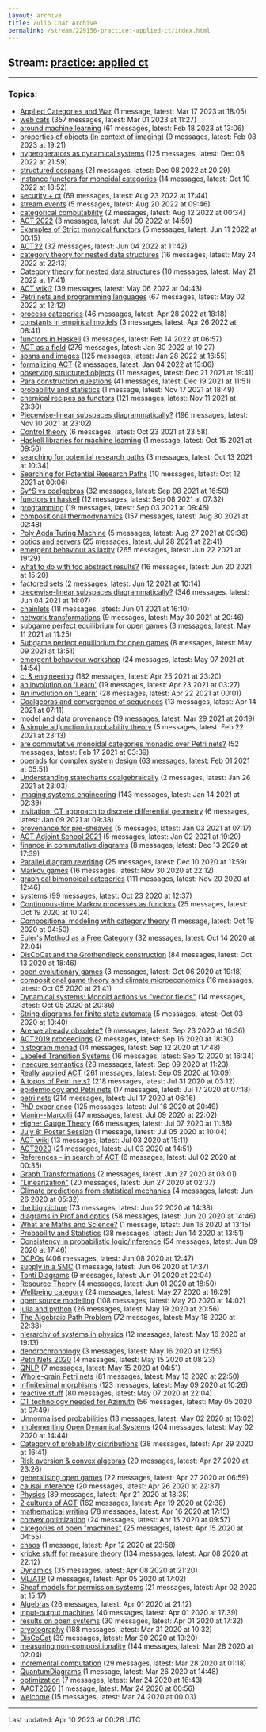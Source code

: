 ```yaml
---
layout: archive
title: Zulip Chat Archive
permalink: /stream/229156-practice:-applied-ct/index.html
---
```


## Stream: [practice: applied ct](https://mattecapu.github.io/ct-zulip-archive/stream/229156-practice:-applied-ct/index.html)
---

### Topics:

* [Applied Categories and War](topic/topic_Applied.20Categories.20and.20War.html) (1 message, latest: Mar 17 2023 at 18:05)
* [web cats](topic/topic_web.20cats.html) (357 messages, latest: Mar 01 2023 at 11:27)
* [around machine learning](topic/topic_around.20machine.20learning.html) (61 messages, latest: Feb 18 2023 at 13:06)
* [properties of objects (in context of imaging)](topic/topic_properties.20of.20objects.20(in.20context.20of.20imaging).html) (9 messages, latest: Feb 08 2023 at 19:21)
* [hyperoperators as dynamical systems](topic/topic_hyperoperators.20as.20dynamical.20systems.html) (125 messages, latest: Dec 08 2022 at 21:59)
* [structured cospans](topic/topic_structured.20cospans.html) (21 messages, latest: Dec 08 2022 at 20:29)
* [instance functors for monoidal categories](topic/topic_instance.20functors.20for.20monoidal.20categories.html) (14 messages, latest: Oct 10 2022 at 18:52)
* [security + ct](topic/topic_security.20.2B.20ct.html) (69 messages, latest: Aug 23 2022 at 17:44)
* [stream events](topic/topic_stream.20events.html) (5 messages, latest: Aug 20 2022 at 09:46)
* [categorical computability](topic/topic_categorical.20computability.html) (2 messages, latest: Aug 12 2022 at 00:34)
* [ACT 2022](topic/topic_ACT.202022.html) (3 messages, latest: Jul 09 2022 at 14:59)
* [Examples of Strict monoidal functors](topic/topic_Examples.20of.20Strict.20monoidal.20functors.html) (5 messages, latest: Jun 11 2022 at 00:15)
* [ACT22](topic/topic_ACT22.html) (32 messages, latest: Jun 04 2022 at 11:42)
* [category theory for nested data structures](topic/topic_category.20theory.20for.20nested.20data.20structures.html) (16 messages, latest: May 24 2022 at 22:13)
* [Category theory for nested data structures](topic/topic_Category.20theory.20for.20nested.20data.20structures.html) (10 messages, latest: May 21 2022 at 17:41)
* [ACT wiki?](topic/topic_ACT.20wiki.3F.html) (39 messages, latest: May 06 2022 at 04:43)
* [Petri nets and programming languages](topic/topic_Petri.20nets.20and.20programming.20languages.html) (67 messages, latest: May 02 2022 at 12:12)
* [process categories](topic/topic_process.20categories.html) (46 messages, latest: Apr 28 2022 at 18:18)
* [constants in empirical models](topic/topic_constants.20in.20empirical.20models.html) (3 messages, latest: Apr 26 2022 at 08:41)
* [functors in Haskell](topic/topic_functors.20in.20Haskell.html) (3 messages, latest: Feb 14 2022 at 06:57)
* [ACT as a field](topic/topic_ACT.20as.20a.20field.html) (279 messages, latest: Jan 30 2022 at 10:27)
* [spans and images](topic/topic_spans.20and.20images.html) (125 messages, latest: Jan 28 2022 at 16:55)
* [formalizing ACT](topic/topic_formalizing.20ACT.html) (2 messages, latest: Jan 04 2022 at 13:06)
* [observing structured objects](topic/topic_observing.20structured.20objects.html) (11 messages, latest: Dec 21 2021 at 19:41)
* [Para construction questions](topic/topic_Para.20construction.20questions.html) (41 messages, latest: Dec 19 2021 at 11:51)
* [probability and statistics](topic/topic_probability.20and.20statistics.html) (1 message, latest: Nov 17 2021 at 18:49)
* [chemical recipes as functors](topic/topic_chemical.20recipes.20as.20functors.html) (121 messages, latest: Nov 11 2021 at 23:30)
* [Piecewise-linear subspaces diagrammatically?](topic/topic_Piecewise-linear.20subspaces.20diagrammatically.3F.html) (196 messages, latest: Nov 10 2021 at 23:02)
* [Control theory](topic/topic_Control.20theory.html) (6 messages, latest: Oct 23 2021 at 23:58)
* [Haskell libraries for machine learning](topic/topic_Haskell.20libraries.20for.20machine.20learning.html) (1 message, latest: Oct 15 2021 at 09:56)
* [searching for potential research paths](topic/topic_searching.20for.20potential.20research.20paths.html) (3 messages, latest: Oct 13 2021 at 10:34)
* [Searching for Potential Research Paths](topic/topic_Searching.20for.20Potential.20Research.20Paths.html) (10 messages, latest: Oct 12 2021 at 00:06)
* [Sy^S vs coalgebras](topic/topic_Sy.5ES.20vs.20coalgebras.html) (32 messages, latest: Sep 08 2021 at 16:50)
* [functors in haskell](topic/topic_functors.20in.20haskell.html) (12 messages, latest: Sep 08 2021 at 07:32)
* [programming](topic/topic_programming.html) (19 messages, latest: Sep 03 2021 at 09:46)
* [compositional thermodynamics](topic/topic_compositional.20thermodynamics.html) (157 messages, latest: Aug 30 2021 at 02:48)
* [Poly Agda Turing Machine](topic/topic_Poly.20Agda.20Turing.20Machine.html) (5 messages, latest: Aug 27 2021 at 09:36)
* [optics and servers](topic/topic_optics.20and.20servers.html) (25 messages, latest: Jul 28 2021 at 22:41)
* [emergent behaviour as laxity](topic/topic_emergent.20behaviour.20as.20laxity.html) (265 messages, latest: Jun 22 2021 at 19:29)
* [what to do with too abstract results?](topic/topic_what.20to.20do.20with.20too.20abstract.20results.3F.html) (16 messages, latest: Jun 20 2021 at 15:20)
* [factored sets](topic/topic_factored.20sets.html) (2 messages, latest: Jun 12 2021 at 10:14)
* [piecewise-linear subspaces diagrammatically?](topic/topic_piecewise-linear.20subspaces.20diagrammatically.3F.html) (346 messages, latest: Jun 04 2021 at 14:07)
* [chainlets](topic/topic_chainlets.html) (18 messages, latest: Jun 01 2021 at 16:10)
* [network transformations](topic/topic_network.20transformations.html) (9 messages, latest: May 30 2021 at 20:46)
* [subgame perfect equilibrium for open games](topic/topic_subgame.20perfect.20equilibrium.20for.20open.20games.html) (3 messages, latest: May 11 2021 at 11:25)
* [Subgame perfect equilibrium for open games](topic/topic_Subgame.20perfect.20equilibrium.20for.20open.20games.html) (8 messages, latest: May 09 2021 at 13:51)
* [emergent behaviour workshop](topic/topic_emergent.20behaviour.20workshop.html) (24 messages, latest: May 07 2021 at 14:54)
* [ct & engineering](topic/topic_ct.20.26.20engineering.html) (182 messages, latest: Apr 25 2021 at 23:20)
* [an involution on 'Learn'](topic/topic_an.20involution.20on.20'Learn'.html) (19 messages, latest: Apr 23 2021 at 03:27)
* [An involution on 'Learn'](topic/topic_An.20involution.20on.20'Learn'.html) (28 messages, latest: Apr 22 2021 at 00:01)
* [Coalgebras and convergence of sequences](topic/topic_Coalgebras.20and.20convergence.20of.20sequences.html) (13 messages, latest: Apr 14 2021 at 07:11)
* [model and data provenance](topic/topic_model.20and.20data.20provenance.html) (19 messages, latest: Mar 29 2021 at 20:19)
* [A simple adjunction in probability theory](topic/topic_A.20simple.20adjunction.20in.20probability.20theory.html) (5 messages, latest: Feb 22 2021 at 23:13)
* [are commutative monoidal categories monadic over Petri nets?](topic/topic_are.20commutative.20monoidal.20categories.20monadic.20over.20Petri.20nets.3F.html) (52 messages, latest: Feb 17 2021 at 03:39)
* [operads for complex system design](topic/topic_operads.20for.20complex.20system.20design.html) (63 messages, latest: Feb 01 2021 at 05:51)
* [Understanding statecharts coalgebraically](topic/topic_Understanding.20statecharts.20coalgebraically.html) (2 messages, latest: Jan 26 2021 at 23:03)
* [imaging systems engineering](topic/topic_imaging.20systems.20engineering.html) (143 messages, latest: Jan 14 2021 at 02:39)
* [Invitation: CT approach to discrete differential geometry](topic/topic_Invitation.3A.20CT.20approach.20to.20discrete.20differential.20geometry.html) (6 messages, latest: Jan 09 2021 at 09:38)
* [provenance for pre-sheaves](topic/topic_provenance.20for.20pre-sheaves.html) (5 messages, latest: Jan 03 2021 at 07:17)
* [ACT Adjoint School 2021](topic/topic_ACT.20Adjoint.20School.202021.html) (5 messages, latest: Jan 02 2021 at 19:20)
* [finance in commutative diagrams](topic/topic_finance.20in.20commutative.20diagrams.html) (8 messages, latest: Dec 13 2020 at 17:39)
* [Parallel diagram rewriting](topic/topic_Parallel.20diagram.20rewriting.html) (25 messages, latest: Dec 10 2020 at 11:59)
* [Markov games](topic/topic_Markov.20games.html) (16 messages, latest: Nov 30 2020 at 22:12)
* [graphical bimonoidal categories](topic/topic_graphical.20bimonoidal.20categories.html) (111 messages, latest: Nov 20 2020 at 12:46)
* [systems](topic/topic_systems.html) (99 messages, latest: Oct 23 2020 at 12:37)
* [Continuous-time Markov processes as functors](topic/topic_Continuous-time.20Markov.20processes.20as.20functors.html) (25 messages, latest: Oct 19 2020 at 10:24)
* [Compositional modeling with category theory](topic/topic_Compositional.20modeling.20with.20category.20theory.html) (1 message, latest: Oct 19 2020 at 04:50)
* [Euler's Method as a Free Category](topic/topic_Euler's.20Method.20as.20a.20Free.20Category.html) (32 messages, latest: Oct 14 2020 at 22:04)
* [DisCoCat and the Grothendieck construction](topic/topic_DisCoCat.20and.20the.20Grothendieck.20construction.html) (84 messages, latest: Oct 13 2020 at 18:46)
* [open evolutionary games](topic/topic_open.20evolutionary.20games.html) (3 messages, latest: Oct 06 2020 at 19:18)
* [compositional game theory and climate microeconomics](topic/topic_compositional.20game.20theory.20and.20climate.20microeconomics.html) (16 messages, latest: Oct 05 2020 at 21:41)
* [Dynamical systems: Monoid actions vs "vector fields"](topic/topic_Dynamical.20systems.3A.20Monoid.20actions.20vs.20.22vector.20fields.22.html) (14 messages, latest: Oct 05 2020 at 20:36)
* [String diagrams for finite state automata](topic/topic_String.20diagrams.20for.20finite.20state.20automata.html) (5 messages, latest: Oct 03 2020 at 10:40)
* [Are we already obsolete?](topic/topic_Are.20we.20already.20obsolete.3F.html) (9 messages, latest: Sep 23 2020 at 16:36)
* [ACT2019 proceedings](topic/topic_ACT2019.20proceedings.html) (2 messages, latest: Sep 16 2020 at 18:30)
* [histogram monad](topic/topic_histogram.20monad.html) (14 messages, latest: Sep 12 2020 at 17:48)
* [Labeled Transition Systems](topic/topic_Labeled.20Transition.20Systems.html) (16 messages, latest: Sep 12 2020 at 16:34)
* [insecure semantics](topic/topic_insecure.20semantics.html) (28 messages, latest: Sep 09 2020 at 11:23)
* [Really applied ACT](topic/topic_Really.20applied.20ACT.html) (261 messages, latest: Sep 09 2020 at 10:09)
* [A topos of Petri nets?](topic/topic_A.20topos.20of.20Petri.20nets.3F.html) (218 messages, latest: Jul 31 2020 at 03:12)
* [epidemiology and Petri nets](topic/topic_epidemiology.20and.20Petri.20nets.html) (17 messages, latest: Jul 17 2020 at 07:18)
* [petri nets](topic/topic_petri.20nets.html) (214 messages, latest: Jul 17 2020 at 06:16)
* [PhD experience](topic/topic_PhD.20experience.html) (125 messages, latest: Jul 16 2020 at 20:49)
* [Manin--Marcolli](topic/topic_Manin--Marcolli.html) (47 messages, latest: Jul 09 2020 at 22:02)
* [Higher Gauge Theory](topic/topic_Higher.20Gauge.20Theory.html) (66 messages, latest: Jul 07 2020 at 11:38)
* [July 8: Poster Session](topic/topic_July.208.3A.20Poster.20Session.html) (1 message, latest: Jul 05 2020 at 10:04)
* [ACT wiki](topic/topic_ACT.20wiki.html) (13 messages, latest: Jul 03 2020 at 15:11)
* [ACT2020](topic/topic_ACT2020.html) (21 messages, latest: Jul 03 2020 at 14:51)
* [References - in search of ACT](topic/topic_References.20-.20in.20search.20of.20ACT.html) (6 messages, latest: Jul 02 2020 at 00:35)
* [Graph Transformations](topic/topic_Graph.20Transformations.html) (2 messages, latest: Jun 27 2020 at 03:01)
* ["Linearization"](topic/topic_.22Linearization.22.html) (20 messages, latest: Jun 27 2020 at 02:37)
* [Climate predictions from statistical mechanics](topic/topic_Climate.20predictions.20from.20statistical.20mechanics.html) (4 messages, latest: Jun 26 2020 at 05:32)
* [the big picture](topic/topic_the.20big.20picture.html) (73 messages, latest: Jun 22 2020 at 14:38)
* [diagrams in Prof and optics](topic/topic_diagrams.20in.20Prof.20and.20optics.html) (58 messages, latest: Jun 20 2020 at 14:46)
* [What are Maths and Science?](topic/topic_What.20are.20Maths.20and.20Science.3F.html) (1 message, latest: Jun 16 2020 at 13:15)
* [Probability and Statistics](topic/topic_Probability.20and.20Statistics.html) (38 messages, latest: Jun 14 2020 at 13:51)
* [Consistency in probabilistic logic/inference](topic/topic_Consistency.20in.20probabilistic.20logic.2Finference.html) (54 messages, latest: Jun 09 2020 at 17:46)
* [DCPOs](topic/topic_DCPOs.html) (406 messages, latest: Jun 08 2020 at 12:47)
* [supply in a SMC](topic/topic_supply.20in.20a.20SMC.html) (1 message, latest: Jun 06 2020 at 17:37)
* [Tonti Diagrams](topic/topic_Tonti.20Diagrams.html) (9 messages, latest: Jun 01 2020 at 22:04)
* [Resource Theory](topic/topic_Resource.20Theory.html) (4 messages, latest: Jun 01 2020 at 18:50)
* [Wellbeing category](topic/topic_Wellbeing.20category.html) (24 messages, latest: May 27 2020 at 16:29)
* [open source modelling](topic/topic_open.20source.20modelling.html) (108 messages, latest: May 20 2020 at 14:02)
* [julia and python](topic/topic_julia.20and.20python.html) (26 messages, latest: May 19 2020 at 20:56)
* [The Algebraic Path Problem](topic/topic_The.20Algebraic.20Path.20Problem.html) (72 messages, latest: May 18 2020 at 22:38)
* [hierarchy of systems in physics](topic/topic_hierarchy.20of.20systems.20in.20physics.html) (12 messages, latest: May 16 2020 at 19:13)
* [dendrochronology](topic/topic_dendrochronology.html) (3 messages, latest: May 16 2020 at 12:55)
* [Petri Nets 2020](topic/topic_Petri.20Nets.202020.html) (4 messages, latest: May 15 2020 at 08:23)
* [QNLP](topic/topic_QNLP.html) (7 messages, latest: May 15 2020 at 04:51)
* [Whole-grain Petri nets](topic/topic_Whole-grain.20Petri.20nets.html) (81 messages, latest: May 13 2020 at 22:50)
* [infinitesimal morphisms](topic/topic_infinitesimal.20morphisms.html) (123 messages, latest: May 09 2020 at 10:26)
* [reactive stuff](topic/topic_reactive.20stuff.html) (80 messages, latest: May 07 2020 at 22:04)
* [CT technology needed for Azimuth](topic/topic_CT.20technology.20needed.20for.20Azimuth.html) (56 messages, latest: May 05 2020 at 07:49)
* [Unnormalised probabilities](topic/topic_Unnormalised.20probabilities.html) (13 messages, latest: May 02 2020 at 16:02)
* [Implementing Open Dynamical Systems](topic/topic_Implementing.20Open.20Dynamical.20Systems.html) (204 messages, latest: May 02 2020 at 14:44)
* [Category of probability distributions](topic/topic_Category.20of.20probability.20distributions.html) (38 messages, latest: Apr 29 2020 at 16:41)
* [Risk aversion & convex algebras](topic/topic_Risk.20aversion.20.26.20convex.20algebras.html) (29 messages, latest: Apr 27 2020 at 23:26)
* [generalising open games](topic/topic_generalising.20open.20games.html) (22 messages, latest: Apr 27 2020 at 06:59)
* [causal inference](topic/topic_causal.20inference.html) (20 messages, latest: Apr 26 2020 at 22:37)
* [Physics](topic/topic_Physics.html) (89 messages, latest: Apr 21 2020 at 18:35)
* [2 cultures of ACT](topic/topic_2.20cultures.20of.20ACT.html) (162 messages, latest: Apr 19 2020 at 02:38)
* [mathematical writing](topic/topic_mathematical.20writing.html) (78 messages, latest: Apr 16 2020 at 17:15)
* [convex optimization](topic/topic_convex.20optimization.html) (24 messages, latest: Apr 15 2020 at 09:57)
* [categories of open "machines"](topic/topic_categories.20of.20open.20.22machines.22.html) (25 messages, latest: Apr 15 2020 at 04:55)
* [chaos](topic/topic_chaos.html) (1 message, latest: Apr 12 2020 at 23:58)
* [kripke stuff for measure theory](topic/topic_kripke.20stuff.20for.20measure.20theory.html) (134 messages, latest: Apr 08 2020 at 22:12)
* [Dynamics](topic/topic_Dynamics.html) (35 messages, latest: Apr 08 2020 at 21:20)
* [ML/ATP](topic/topic_ML.2FATP.html) (9 messages, latest: Apr 05 2020 at 17:02)
* [Sheaf models for permission systems](topic/topic_Sheaf.20models.20for.20permission.20systems.html) (21 messages, latest: Apr 02 2020 at 15:17)
* [Algebras](topic/topic_Algebras.html) (26 messages, latest: Apr 01 2020 at 21:12)
* [input-output machines](topic/topic_input-output.20machines.html) (40 messages, latest: Apr 01 2020 at 17:39)
* [results on open systems](topic/topic_results.20on.20open.20systems.html) (30 messages, latest: Apr 01 2020 at 17:32)
* [cryptography](topic/topic_cryptography.html) (188 messages, latest: Mar 31 2020 at 10:32)
* [DisCoCat](topic/topic_DisCoCat.html) (39 messages, latest: Mar 30 2020 at 19:20)
* [measuring non-compositionality](topic/topic_measuring.20non-compositionality.html) (144 messages, latest: Mar 28 2020 at 02:04)
* [incremental computation](topic/topic_incremental.20computation.html) (29 messages, latest: Mar 28 2020 at 01:18)
* [QuantumDiagrams](topic/topic_QuantumDiagrams.html) (1 message, latest: Mar 26 2020 at 14:48)
* [optimization](topic/topic_optimization.html) (7 messages, latest: Mar 24 2020 at 16:43)
* [AACT2020](topic/topic_AACT2020.html) (1 message, latest: Mar 24 2020 at 00:56)
* [welcome](topic/topic_welcome.html) (15 messages, latest: Mar 24 2020 at 00:03)

<hr><p>Last updated: Apr 10 2023 at 00:28 UTC</p>